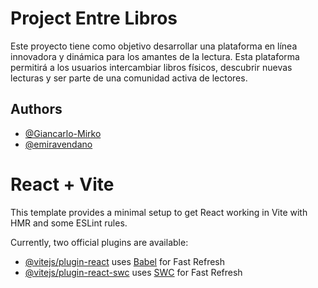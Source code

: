 # Project Entre Libros

Este proyecto tiene como objetivo desarrollar una plataforma en línea innovadora y dinámica para los amantes de la lectura. Esta plataforma permitirá a los usuarios intercambiar libros físicos, descubrir nuevas lecturas y ser parte de una comunidad activa de lectores.

## Authors

- [@Giancarlo-Mirko](https://github.com/Giancarlo-Mirko)
- [@emiravendano](https://github.com/emiravendano)

# React + Vite

This template provides a minimal setup to get React working in Vite with HMR and some ESLint rules.

Currently, two official plugins are available:

- [@vitejs/plugin-react](https://github.com/vitejs/vite-plugin-react/blob/main/packages/plugin-react/README.md) uses [Babel](https://babeljs.io/) for Fast Refresh
- [@vitejs/plugin-react-swc](https://github.com/vitejs/vite-plugin-react-swc) uses [SWC](https://swc.rs/) for Fast Refresh

